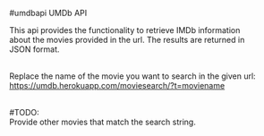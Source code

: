 #umdbapi
UMDb API

This api provides the functionality to retrieve IMDb information <br />
about the movies provided in the url. The results are returned in<br />
JSON format.<br /><br />

Replace the name of the movie you want to search in the given url:<br />
https://umdb.herokuapp.com/moviesearch/?t=moviename<br /><br />

#TODO:<br />
Provide other movies that match the search string.<br />

